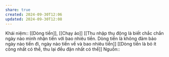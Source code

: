 ```yaml
---
share: true
created: 2024-09-30T12:06
updated: 2024-09-30T12:08
---
```

Khái niệm:: [[Dòng tiền]], [[Chạy ảo]]
[[Thu nhập thụ động là biết chắc chắn ngày nào mình nhận tiền với bao nhiêu tiền. Dòng tiền là không đảm bảo ngày nào tiền đi, ngày nào tiền về và bao nhiêu tiền]]
[[Dòng tiền là bỏ ít công nhất có thể, thu lại đều đặn nhất có thể]]
Nguồn:: 
